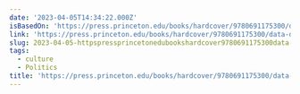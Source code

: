 ```yaml
---
date: '2023-04-05T14:34:22.000Z'
isBasedOn: 'https://press.princeton.edu/books/hardcover/9780691175300/data-driven'
link: 'https://press.princeton.edu/books/hardcover/9780691175300/data-driven'
slug: 2023-04-05-httpspressprincetonedubookshardcover9780691175300data-driven
tags:
  - culture
  - Politics
title: 'https://press.princeton.edu/books/hardcover/9780691175300/data-driven'
---
```


